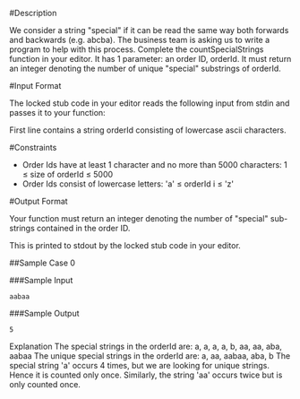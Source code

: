 #Description

We consider a string "special" if it can be read the same way both forwards and backwards (e.g. abcba). The business team is asking us to write a program to help with this process. Complete the countSpecialStrings function in your editor. It has 1 parameter: an order ID, orderId. It must return an integer denoting the number of unique "special" substrings of orderId.

#Input Format

The locked stub code in your editor reads the following input from stdin and passes it to your function:

First line contains a string orderId consisting of lowercase ascii characters.

#Constraints
* Order Ids have at least 1 character and no more than 5000 characters: 1 ≤ size of orderId ≤ 5000 
* Order Ids consist of lowercase letters: 'a' ≤ orderId i ≤ 'z'

#Output Format

Your function must return an integer denoting the number of "special" sub-strings contained in the order ID.

This is printed to stdout by the locked stub code in your editor.

##Sample Case 0

###Sample Input

    aabaa

###Sample Output

    5

Explanation The special strings in the orderId are: a, a, a, a, b, aa, aa, aba, aabaa The unique special strings in the orderId are: a, aa, aabaa, aba, b The special string 'a' occurs 4 times, but we are looking for unique strings. Hence it is counted only once. Similarly, the string 'aa' occurs twice but is only counted once.